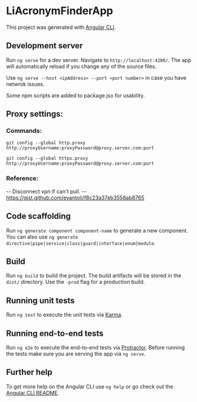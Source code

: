 # LiAcronymFinderApp

This project was generated with [Angular CLI](https://github.com/angular/angular-cli).

## Development server

Run `ng serve` for a dev server. Navigate to `http://localhost:4200/`. The app will automatically reload if you change any of the source files.

Use `ng serve --host <ipAddress> --port <port number>` in case you have netwrok issues.
  
Some npm scripts are added to package.jso for usability.

## Proxy settings:

### Commands:

`git config --global http.proxy http://proxyUsername:proxyPassword@proxy.server.com:port`

`git config --global https.proxy http://proxyUsername:proxyPassword@proxy.server.com:port`

### Reference:
-- Disconnect vpn if can't pull.
-- https://gist.github.com/evantoli/f8c23a37eb3558ab8765

## Code scaffolding

Run `ng generate component component-name` to generate a new component. You can also use `ng generate directive|pipe|service|class|guard|interface|enum|module`.

## Build

Run `ng build` to build the project. The build artifacts will be stored in the `dist/` directory. Use the `-prod` flag for a production build.

## Running unit tests

Run `ng test` to execute the unit tests via [Karma](https://karma-runner.github.io).

## Running end-to-end tests

Run `ng e2e` to execute the end-to-end tests via [Protractor](http://www.protractortest.org/).
Before running the tests make sure you are serving the app via `ng serve`.

## Further help

To get more help on the Angular CLI use `ng help` or go check out the [Angular CLI README](https://github.com/angular/angular-cli/blob/master/README.md).
